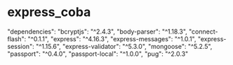 # express_coba
 "dependencies":
    "bcryptjs": "^2.4.3",
    "body-parser": "^1.18.3",
    "connect-flash": "^0.1.1",
    "express": "^4.16.3",
    "express-messages": "^1.0.1",
    "express-session": "^1.15.6",
    "express-validator": "^5.3.0",
    "mongoose": "^5.2.5",
    "passport": "^0.4.0",
    "passport-local": "^1.0.0",
    "pug": "^2.0.3"
 
